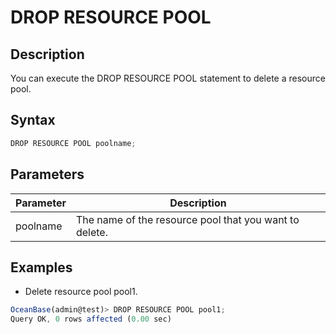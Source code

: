 DROP RESOURCE POOL 
=======================================



Description 
--------------------

You can execute the DROP RESOURCE POOL statement to delete a resource pool.

Syntax 
---------------

```javascript
DROP RESOURCE POOL poolname; 
```



Parameters 
-------------------



| **Parameter** |                    **Description**                     |
|---------------|--------------------------------------------------------|
| poolname      | The name of the resource pool that you want to delete. |



Examples 
-----------------

* Delete resource pool pool1.




```javascript
OceanBase(admin@test)> DROP RESOURCE POOL pool1;
Query OK, 0 rows affected (0.00 sec)
```



